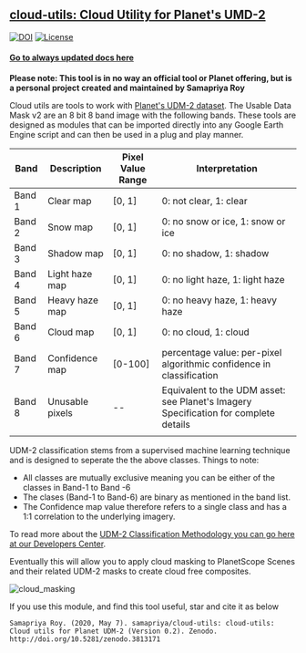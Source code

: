 ## **[cloud-utils: Cloud Utility for Planet's UMD-2](https://samapriya.github.io/cloud-utils/)**

[![DOI](https://zenodo.org/badge/DOI/10.5281/zenodo.3813171.svg)](https://doi.org/10.5281/zenodo.3813171)
[![License](https://img.shields.io/badge/License-Apache%202.0-blue.svg)](https://opensource.org/licenses/Apache-2.0)

#### [Go to always updated docs here](https://samapriya.github.io/cloud-utils/)

**Please note: This tool is in no way an official tool or Planet offering, but is a personal project created and maintained by Samapriya Roy**

 Cloud utils are tools to work with [Planet's UDM-2 dataset](https://developers.planet.com/docs/data/udm-2/). The Usable Data Mask v2 are an 8 bit 8 band image with the following bands. These tools are designed as modules that can be imported directly into any Google Earth Engine script and can then be used in a plug and play manner.



 | Band   | Description     | Pixel Value Range | Interpretation                                                                         |
 |--------|-----------------|-------------------|----------------------------------------------------------------------------------------|
 | Band 1 | Clear map       | [0, 1]            | 0: not clear, 1: clear                                                                 |
 | Band 2 | Snow map        | [0, 1]            | 0: no snow or ice, 1: snow or ice                                                      |
 | Band 3 | Shadow map      | [0, 1]            | 0: no shadow, 1: shadow                                                                |
 | Band 4 | Light haze map  | [0, 1]            | 0: no light haze, 1: light haze                                                        |
 | Band 5 | Heavy haze map  | [0, 1]            | 0: no heavy haze, 1: heavy haze                                                        |
 | Band 6 | Cloud map       | [0, 1]            | 0: no cloud, 1: cloud                                                                  |
 | Band 7 | Confidence map  | [0-100]           | percentage value: per-pixel algorithmic confidence in classification                   |
 | Band 8 | Unusable pixels | --                | Equivalent to the UDM asset: see Planet's Imagery Specification for   complete details |
|   |   |   |   |   |

UDM-2 classification stems from a supervised machine learning technique and is designed to seperate the the above classes. Things to note:

* All classes are mutually exclusive meaning you can be either of the classes in Band-1 to Band -6
* The clases (Band-1 to Band-6) are binary as mentioned in the band list.
* The Confidence map value therefore refers to a single class and has a 1:1 correlation to the underlying imagery.

To read more about the [UDM-2 Classification Methodology you can go here at our Developers Center](https://developers.planet.com/docs/data/udm-2/#udm2-classification-methodology).

Eventually this will allow you to apply cloud masking to PlanetScope Scenes and their related UDM-2 masks to create cloud free composites.

![cloud_masking](https://user-images.githubusercontent.com/6677629/81248757-16c02880-8feb-11ea-9c0a-8cd174748d82.gif)

If you use this module, and find this tool useful, star and cite it as below


```
Samapriya Roy. (2020, May 7). samapriya/cloud-utils: cloud-utils: Cloud utils for Planet UDM-2 (Version 0.2). Zenodo.
http://doi.org/10.5281/zenodo.3813171
```

